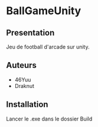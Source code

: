 # BallGameUnity
## Presentation 
Jeu de football d'arcade sur unity.

## Auteurs 
- 46Yuu 
- Draknut

## Installation
Lancer le .exe dans le dossier Build
